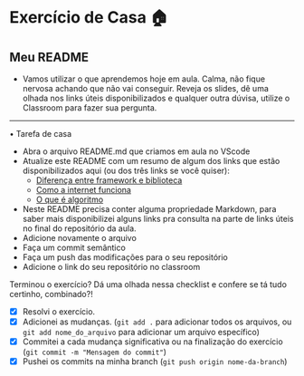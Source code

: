 # Exercício de Casa 🏠 

## Meu README

- Vamos utilizar o que aprendemos hoje em aula. Calma, não fique nervosa achando que não vai conseguir. Reveja os slides, dê uma olhada nos links úteis disponibilizados e qualquer outra dúvisa, utilize o Classroom para fazer sua pergunta.
---
•	Tarefa de casa


* Abra o arquivo README.md que criamos em aula no VScode
* Atualize este README com um resumo de algum dos links que estão disponibilizados aqui (ou dos três links se você quiser):
    * [Diferença entre framework e biblioteca](https://www.treinaweb.com.br/blog/qual-a-diferenca-entre-framework-e-biblioteca)
    * [Como a internet funciona](https://developer.mozilla.org/pt-BR/docs/Learn/Common_questions/How_does_the_Internet_work)
    * [O que é algoritmo](https://tecnoblog.net/responde/o-que-e-algoritmo/)
* Neste README precisa conter alguma propriedade Markdown, para saber mais disponibilizei alguns links pra consulta na parte de links úteis no final do repositório da aula.
* Adicione novamente o arquivo
* Faça um commit semântico
* Faça um push das modificações para o seu repositório
* Adicione o link do seu repositório no classroom


Terminou o exercício? Dá uma olhada nessa checklist e confere se tá tudo certinho, combinado?!


- [X] Resolvi o exercício.
- [X] Adicionei as mudanças. (`git add .` para adicionar todos os arquivos, ou `git add nome_do_arquivo` para adicionar um arquivo específico)
- [X] Commitei a cada mudança significativa ou na finalização do exercício (`git commit -m "Mensagem do commit"`)
- [X] Pushei os commits na minha branch (`git push origin nome-da-branch`)
